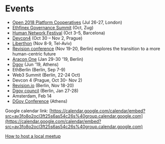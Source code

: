 # Events

* [Open 2018 Platform Cooperatives](https://2018.open.coop/) \(Jul 26-27, London\)
* ​[Ethfinex Governance Summit](https://summit.ethfinex.com/) \(Oct, Zug\)
* [Human Network Festival](https://humannetworksfestival.ouishare.net/) \(Oct 3–5, Barcelona\)
* [Devcon4](https://devcon4.ethereum.org) \(Oct 30 – Nov 2, Prague\)
* [Liberthon](https://www.liberthon.org/) \(Nov 8-9, Tel-Aviv\)
* [Revision conference](https://revision.io/) \(Nov 19-20, Berlin\) explores the transition to a more human-centric future
* ​[Aracon One](https://aracon.one/) \(Jan 29-30  '19, Berlin\)
* ​[Dgov](https://dgov.earth/) \(Jun '19, Athens\)
* EthBerlin \(Berlin, Sep 7-9\)
* Web3 Summit \(Berlin, 22-24 Oct\)
* Devcon 4 \(Prague, Oct 30- Nov 2\)
* [Revision.io](http://revision.io/) \(Berlin, Nov 18-20\)
* [Dgov council](https://wiki.dgov.foundation/dgov-community-council) \(Berlin, Jan 27-28\)
* Amsterdam, Feb 14
* [DGov Conference](https://dgov.foundation/conference) \(Athens\)

Google calendar link: [https://calendar.google.com/calendar/embed?src=av3fo8o2ocl3ft25s6as54c26s%40group.calendar.google.com](https://calendar.google.com/calendar/embed?src=av3fo8o2ocl3ft25s6as54c26s%40group.calendar.google.com)

[How to host a local meetup](https://wiki.dgov.foundation/meetups)

